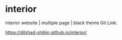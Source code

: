 # interior
interior website | multiple page | black theme
Git Link:

https://dilshad-shibin.github.io/interior/
